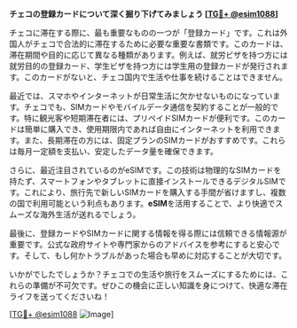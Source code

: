 **チェコの登録カードについて深く掘り下げてみましょう [[TG💪+ @esim1088](https://t.me/s/esim1088)]**

チェコに滞在する際に、最も重要なものの一つが「登録カード」です。これは外国人がチェコで合法的に滞在するために必要な重要な書類です。このカードは、滞在期間や目的に応じて異なる種類があります。例えば、就労ビザを持つ方には就労目的の登録カード、学生ビザを持つ方には学生用の登録カードが発行されます。このカードがないと、チェコ国内で生活や仕事を続けることはできません。

最近では、スマホやインターネットが日常生活に欠かせないものになっています。チェコでも、SIMカードやモバイルデータ通信を契約することが一般的です。特に観光客や短期滞在者には、プリペイドSIMカードが便利です。このカードは簡単に購入でき、使用期限内であれば自由にインターネットを利用できます。また、長期滞在の方には、固定プランのSIMカードがおすすめです。これらは毎月一定額を支払い、安定したデータ量を確保できます。

さらに、最近注目されているのがeSIMです。この技術は物理的なSIMカードを持たず、スマートフォンやタブレットに直接インストールできるデジタルSIMです。これにより、旅行先で新しいSIMカードを購入する手間が省けますし、複数の国で利用可能という利点もあります。**eSIM**を活用することで、より快適でスムーズな海外生活が送れるでしょう。

最後に、登録カードやSIMカードに関する情報を得る際には信頼できる情報源が重要です。公式な政府サイトや専門家からのアドバイスを参考にすると安心です。そして、もし何かトラブルがあった場合も早めに対応することが大切です。

いかがでしたでしょうか？チェコでの生活や旅行をスムーズにするためには、これらの準備が不可欠です。ぜひこの機会に正しい知識を身につけて、快適な滞在ライフを送ってくださいね！

[[TG💪+ @esim1088](https://t.me/s/esim1088) ![Image](https://i.postimg.cc/Y0z9fWf4/image.png)]